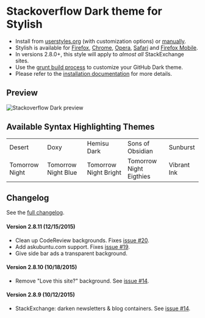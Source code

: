 # Stackoverflow Dark theme for Stylish
- Install from [userstyles.org](http://userstyles.org/styles/35345) (with customization options) or [manually](https://raw.githubusercontent.com/StylishThemes/Stackoverflow-Dark/master/stackoverflow-dark.css).
- Stylish is available for [Firefox](https://addons.mozilla.org/en-US/firefox/addon/2108/), [Chrome](https://chrome.google.com/extensions/detail/fjnbnpbmkenffdnngjfgmeleoegfcffe), [Opera](https://addons.opera.com/en/extensions/details/stylish/), [Safari](http://sobolev.us/stylish/) and [Firefox Mobile](https://addons.mozilla.org/en-US/firefox/addon/2108/).
- In versions 2.8.0+, this style will apply to *almost all* StackExchange sites.
- Use the [grunt build process](https://github.com/StylishThemes/StackOverflow-Dark/wiki/Build) to customize your GitHub Dark theme.
- Please refer to the [installation documentation](https://github.com/StylishThemes/StackOverflow-Dark/wiki/Install) for more details.

## Preview

![Stackoverflow Dark preview](http://StylishThemes.github.com/StackOverflow-Dark/images/screenshots/after.png)

## Available Syntax Highlighting Themes

|                |                      |                       |                         |             |
|----------------|----------------------|-----------------------|-------------------------|-------------|
| Desert         | Doxy                 | Hemisu Dark           | Sons of Obsidian        | Sunburst    |
| Tomorrow Night | Tomorrow Night Blue  | Tomorrow Night Bright | Tomorrow Night Eigthies | Vibrant Ink |

## Changelog

See the [full changelog](https://github.com/StylishThemes/Stackoverflow-Dark/wiki).

#### Version 2.8.11 (12/15/2015)

* Clean up CodeReview backgrounds. Fixes [issue #20](https://github.com/StylishThemes/StackOverflow-Dark/issues/20).
* Add askubuntu.com support. Fixes [issue #19](https://github.com/StylishThemes/StackOverflow-Dark/issues/19).
* Give side bar ads a transparent background.

#### Version 2.8.10 (10/18/2015)

* Remove "Love this site?" background. See [issue #14](https://github.com/StylishThemes/StackOverflow-Dark/issues/14).

#### Version 2.8.9 (10/12/2015)

* StackExchange: darken newsletters & blog containers. See [issue #14](https://github.com/StylishThemes/StackOverflow-Dark/issues/14).
